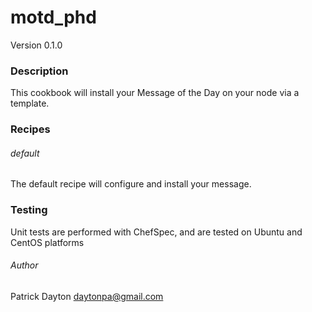 # motd_phd
Version 0.1.0

### Description
This cookbook will install your Message of the Day on your node via a template.

### Recipes
###### default
The default recipe will configure and install your message.

### Testing
Unit tests are performed with ChefSpec, and are tested on Ubuntu and CentOS platforms

###### Author
Patrick Dayton  daytonpa@gmail.com
